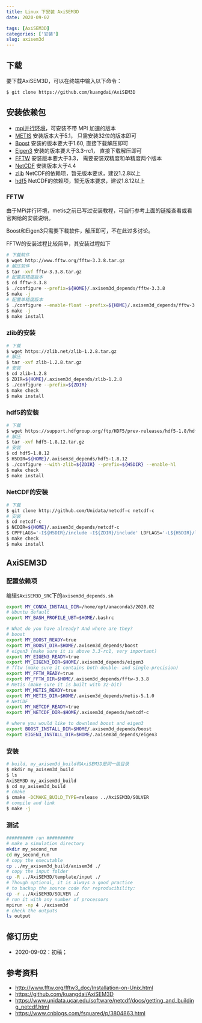```yaml
---
title: Linux 下安装 AxiSEM3D
date: 2020-09-02

tags: [AxiSEM3D]
categories: ['安装']
slug: axisem3d
---
```


## 下载

要下载AxiSEM3D，可以在终端中输入以下命令：

```bash
$ git clone https://github.com/kuangdai/AxiSEM3D
```

## 安装依赖包
- [mpi并行环境](http://blog.nickwhyy.top/mpich)，可安装不带 MPI 加速的版本
- [METIS](https://blog.nickwhyy.top/metis/) 安装版本大于5.1， 只需安装32位的版本即可
- [Boost](https://sourceforge.net/projects/boost/files/boost/1.63.0/boost_1_63_0.tar.bz2/download) 安装的版本要大于1.60, 直接下载解压即可
- [Eigen3](https://gitlab.com/libeigen/eigen/-/archive/3.3.7/eigen-3.3.7.tar.bz2) 安装的版本要大于3.3-rc1， 直接下载解压即可
- [FFTW](http://www.fftw.org/fftw-3.3.8.tar.gz) 安装版本要大于3.3， 需要安装双精度和单精度两个版本
- [NetCDF](https://www.unidata.ucar.edu/software/netcdf/docs/getting_and_building_netcdf.html) 安装版本大于4.4
- [zlib](https://zlib.net/) NetCDF的依赖项，暂无版本要求，建议1.2.8以上
- [hdf5](https://www.hdfgroup.org/downloads/hdf5) NetCDF的依赖项，暂无版本要求，建议1.8.12以上

### FFTW
由于MPi并行环境，metis之前已写过安装教程，可自行参考上面的链接查看或看官网给的安装说明。

Boost和Eigen3只需要下载软件，解压即可，不在此过多讨论。

FFTW的安装过程比较简单，其安装过程如下
```bash
# 下载软件
$ wget http://www.fftw.org/fftw-3.3.8.tar.gz
# 解压软件
$ tar -xvf fftw-3.3.8.tar.gz
# 配置双精度版本
$ cd fftw-3.3.8
$ ./configure --prefix=${HOME}/.axisem3d_depends/fftw-3.3.8
$ make -j
# 配置单精度版本
$ ./configure --enable-float --prefix=${HOME}/.axisem3d_depends/fftw-3.3.8
$ make -j
$ make install
```
### zlib的安装
```bash
# 下载
$ wget https://zlib.net/zlib-1.2.8.tar.gz
# 解压
$ tar -xvf zlib-1.2.8.tar.gz
# 安装
$ cd zlib-1.2.8
$ ZDIR=${HOME}/.axisem3d_depends/zlib-1.2.8
$ ./configure --prefix=${ZDIR}
$ make check
$ make install
```

### hdf5的安装
```bash
# 下载
$ wget https://support.hdfgroup.org/ftp/HDF5/prev-releases/hdf5-1.8/hdf5-1.8.12/src/hdf5-1.8.12.tar.gz
# 解压
$ tar -xvf hdf5-1.8.12.tar.gz
# 安装
$ cd hdf5-1.8.12
$ H5DIR=${HOME}/.axisem3d_depends/hdf5-1.8.12
$ ./configure --with-zlib=${ZDIR} --prefix=${H5DIR} --enable-hl
$ make check
$ make install
```

### NetCDF的安装
```bash
# 下载
$ git clone http://github.com/Unidata/netcdf-c netcdf-c
# 安装
$ cd netcdf-c
$ NCDIR=${HOME}/.axisem3d_depends/netcdf-c
$ CPPFLAGS='-I${H5DIR}/include -I${ZDIR}/include' LDFLAGS='-L${H5DIR}/lib -L${ZDIR}/lib' ./configure --prefix=${NCDIR}
$ make check
$ make install
```

## AxiSEM3D

### 配置依赖项
编辑`$AxiSEM3D_SRC`下的`axisem3d_depends.sh`

```bash
export MY_CONDA_INSTALL_DIR=/home/opt/anaconda3/2020.02
# Ubuntu default
export MY_BASH_PROFILE_UBT=$HOME/.bashrc

# What do you have already? And where are they?
# boost
export MY_BOOST_READY=true
export MY_BOOST_DIR=$HOME/.axisem3d_depends/boost
# eigen3 (make sure it is above 3.3-rc1, very important)
export MY_EIGEN3_READY=true
export MY_EIGEN3_DIR=$HOME/.axisem3d_depends/eigen3
# fftw (make sure it contains both double- and single-precision)
export MY_FFTW_READY=true
export MY_FFTW_DIR=$HOME/.axisem3d_depends/fftw-3.3.8
# Metis (make sure it is built with 32-bit)
export MY_METIS_READY=true
export MY_METIS_DIR=$HOME/.axisem3d_depends/metis-5.1.0
# NetCDF
export MY_NETCDF_READY=true
export MY_NETCDF_DIR=$HOME/.axisem3d_depends/netcdf-c

# where you would like to download boost and eigen3
export BOOST_INSTALL_DIR=$HOME/.axisem3d_depends/boost
export EIGEN3_INSTALL_DIR=$HOME/.axisem3d_depends/eigen3
```

### 安装
```bash
# build, my_axisem3d_build和AxiSEM3D是同一级目录
$ mkdir my_axisem3d_build
$ ls
AxiSEM3D my_axisem3d_build
$ cd my_axisem3d_build
# cmake
$ cmake -DCMAKE_BUILD_TYPE=release ../AxiSEM3D/SOLVER
# compile and link
$ make -j
```

### 测试
```bash
########## run ##########
# make a simulation directory
mkdir my_second_run
cd my_second_run
# copy the executable 
cp ../my_axisem3d_build/axisem3d ./
# copy the input folder
cp -R ../AxiSEM3D/template/input ./
# Though optional, it is always a good practice 
# to backup the source code for reproducibility:
cp -r ../AxiSEM3D/SOLVER ./
# run it with any number of processors
mpirun -np 4 ./axisem3d
# check the outputs
ls output
```


## 修订历史
- 2020-09-02：初稿；

## 参考资料
- http://www.fftw.org/fftw3_doc/Installation-on-Unix.html
- https://github.com/kuangdai/AxiSEM3D
- https://www.unidata.ucar.edu/software/netcdf/docs/getting_and_building_netcdf.html
- https://www.cnblogs.com/fsquared/p/3804863.html



